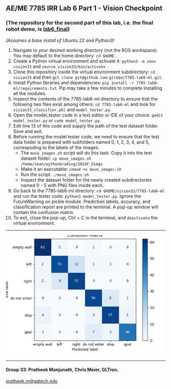 ## AE/ME 7785 IRR Lab 6 Part 1 - Vision Checkpoint
### (The repository for the second part of this lab, i.e. the final robot demo, is [lab6_final](https://github.com/gtrobo/lab6_final)) 
*(Assumes a base install of Ubuntu 22 and Python3)*
1. Navigate to your desired working directory (not the ROS workspace). You may default to the home directory: `cd $HOME` .
2. Create a Python virtual environment and activate it: `python3 -m venv vision33` and `source vision33/bin/activate` .
3. Clone this repository inside the virtual environment subdirectory: `cd vision33` and then `git clone git@github.com:gtrobo/7785-lab6-ml.git`.
4. Install Python libraries and dependencies: `pip install -r 7785-lab6-ml/requirements.txt`. Pip may take a few minutes to complete installing all the modules.
5. Inspect the contents of the 7785-lab6-ml directory to ensure that the following two files exist among others: `cd 7785-lab6-ml` and look for `vision33_classifier.pkl` and `model_tester.py`.
6. Open the model_tester code in a text editor or IDE of your choice: `gedit model_tester.py` or `code model_tester.py`.
7. Edit line 13 of this code and supply the path of the test dataset folder. Save and exit.
8. Before running the model tester code, we need to ensure that the test data folder is prepared with subfolders named 0, 1, 2, 3, 4, and 5, correspoding to the labels of the images. 
    - The `move_images.sh` script will do this task. Copy it into the test dataset folder: `cp move_images.sh /home/sean/pythonGrading/2024F_Gimgs`
    - Make it an executable: `chmod +x move_images.sh`
    - Run the script: `./move_images.sh`
    - Inspect the dataset folder for the newly created subdirectories named 0 - 5 with PNG files inside each.
9. Go back to the 7785-lab6-ml directory: `cd $HOME/vision33/7785-lab6-ml` and run the tester code: `python3 model_tester.py`. Ignore the FutureWarning on pickle module. Prediction labels, accuracy, and classification report are printed to the terminal. A pop-up window will contain the confusion matrix. 
10. To exit, close the pop-up, Ctrl + C in the terminal, and `deactivate` the virtual environment.
________

![Confusion Matrix](/ConfusionMatrix.png)
________
#### Group 33: Pratheek Manjunath, Chris Meier, GLTron.<br>
pratheek.m@gatech.edu
